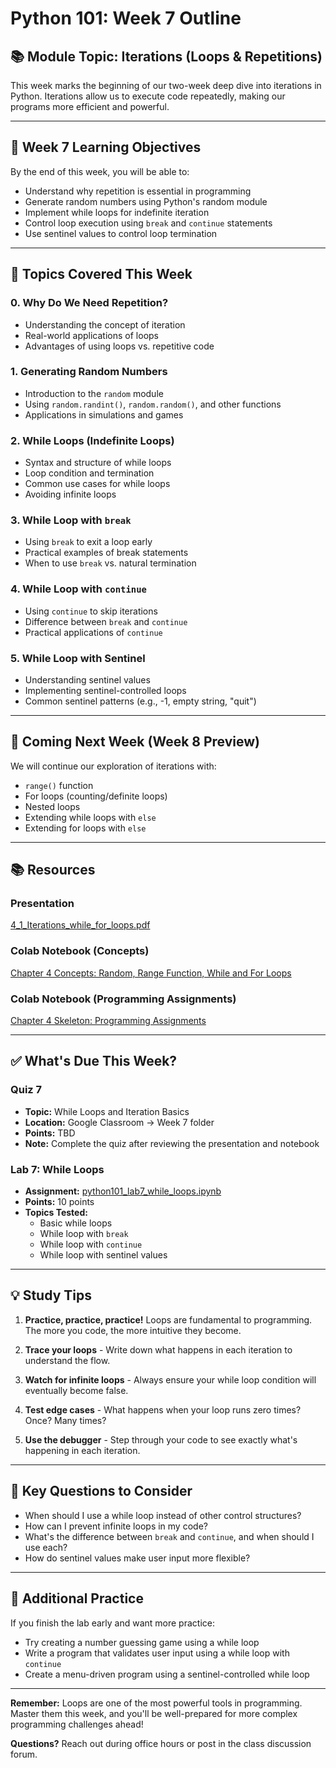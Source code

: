 # Python 101: Week 7 Outline

## 📚 Module Topic: Iterations (Loops & Repetitions)

This week marks the beginning of our two-week deep dive into iterations in Python. Iterations allow us to execute code repeatedly, making our programs more efficient and powerful.

---

## 🎯 Week 7 Learning Objectives

By the end of this week, you will be able to:
- Understand why repetition is essential in programming
- Generate random numbers using Python's random module
- Implement while loops for indefinite iteration
- Control loop execution using `break` and `continue` statements
- Use sentinel values to control loop termination

---

## 📖 Topics Covered This Week

### 0. Why Do We Need Repetition?
- Understanding the concept of iteration
- Real-world applications of loops
- Advantages of using loops vs. repetitive code

### 1. Generating Random Numbers
- Introduction to the `random` module
- Using `random.randint()`, `random.random()`, and other functions
- Applications in simulations and games

### 2. While Loops (Indefinite Loops)
- Syntax and structure of while loops
- Loop condition and termination
- Common use cases for while loops
- Avoiding infinite loops

### 3. While Loop with `break`
- Using `break` to exit a loop early
- Practical examples of break statements
- When to use `break` vs. natural termination

### 4. While Loop with `continue`
- Using `continue` to skip iterations
- Difference between `break` and `continue`
- Practical applications of `continue`

### 5. While Loop with Sentinel
- Understanding sentinel values
- Implementing sentinel-controlled loops
- Common sentinel patterns (e.g., -1, empty string, "quit")

---

## 🔮 Coming Next Week (Week 8 Preview)

We will continue our exploration of iterations with:
- `range()` function
- For loops (counting/definite loops)
- Nested loops
- Extending while loops with `else`
- Extending for loops with `else`

---

## 📚 Resources

### Presentation
[4_1_Iterations_while_for_loops.pdf](https://github.com/sjasthi/python101/blob/main/presentations/4_1_Iterations_while_for_loops.pdf)

### Colab Notebook (Concepts)
[Chapter 4 Concepts: Random, Range Function, While and For Loops](https://github.com/sjasthi/python101/blob/main/colab_notebooks/ch4_concepts_random_range_function_while_and_for_loops.ipynb)

### Colab Notebook (Programming Assignments)
[Chapter 4 Skeleton: Programming Assignments](https://github.com/sjasthi/python101/blob/main/colab_notebooks/ch4_skeleton_random_range_function_while_and_for_loops.ipynb)

---

## ✅ What's Due This Week?

### Quiz 7
- **Topic:** While Loops and Iteration Basics
- **Location:** Google Classroom → Week 7 folder
- **Points:** TBD
- **Note:** Complete the quiz after reviewing the presentation and notebook

### Lab 7: While Loops
- **Assignment:** [python101_lab7_while_loops.ipynb](https://github.com/sjasthi/python101/blob/main/Labs/python101_lab7_while_loops.ipynb)
- **Points:** 10 points
- **Topics Tested:**
  - Basic while loops
  - While loop with `break`
  - While loop with `continue`
  - While loop with sentinel values

---

## 💡 Study Tips

1. **Practice, practice, practice!** Loops are fundamental to programming. The more you code, the more intuitive they become.

2. **Trace your loops** - Write down what happens in each iteration to understand the flow.

3. **Watch for infinite loops** - Always ensure your while loop condition will eventually become false.

4. **Test edge cases** - What happens when your loop runs zero times? Once? Many times?

5. **Use the debugger** - Step through your code to see exactly what's happening in each iteration.

---

## 🤔 Key Questions to Consider

- When should I use a while loop instead of other control structures?
- How can I prevent infinite loops in my code?
- What's the difference between `break` and `continue`, and when should I use each?
- How do sentinel values make user input more flexible?

---

## 📝 Additional Practice

If you finish the lab early and want more practice:
- Try creating a number guessing game using a while loop
- Write a program that validates user input using a while loop with `continue`
- Create a menu-driven program using a sentinel-controlled while loop

---

**Remember:** Loops are one of the most powerful tools in programming. Master them this week, and you'll be well-prepared for more complex programming challenges ahead!

**Questions?** Reach out during office hours or post in the class discussion forum.
